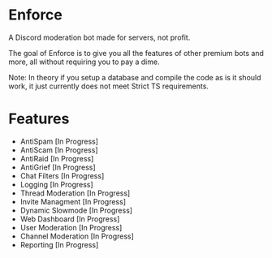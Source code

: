 # Enforce

A Discord moderation bot made for servers, not profit.

The goal of Enforce is to give you all the features of other premium bots and more, all without requiring you to pay a dime.

Note: 
In theory if you setup a database and compile the code as is it should work, it just currently does not meet Strict TS requirements.

# Features

- AntiSpam [In Progress]
- AntiScam [In Progress]
- AntiRaid [In Progress]
- AntiGrief [In Progress]
- Chat Filters [In Progress]
- Logging [In Progress]
- Thread Moderation [In Progress]
- Invite Managment [In Progress]
- Dynamic Slowmode [In Progress]
- Web Dashboard [In Progress]
- User Moderation [In Progress]
- Channel Moderation [In Progress]
- Reporting [In Progress]
